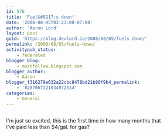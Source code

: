```yaml
---
id: 576
title: 'Fuel&#8217;s down!'
date: '2008-08-05T03:23:00-07:00'
author: 'Aaron Lord'
layout: post
guid: 'https://blog.devlord.io/2008/08/05/fuels-down/'
permalink: /2008/08/05/fuels-down/
activitypub_status:
    - federated
blogger_blog:
    - mustfollow.blogspot.com
blogger_author:
    - Aaron
blogger_f316279e632a22cbc8478bd21b80f9b4_permalink:
    - '8287067121034972534'
categories:
    - General
---
```


<p class="mobile-photo"><a href="http://bp2.blogger.com/_OZWxOfjIgdA/SJfIvzPWZfI/AAAAAAAAAEY/VPih9WCq_p0/s1600-h/photo-779438.jpg"><img src="http://bp2.blogger.com/_OZWxOfjIgdA/SJfIvzPWZfI/AAAAAAAAAEY/VPih9WCq_p0/s320/photo-779438.jpg" border="0" alt="" /></a></p>I&#039;m just so excited, this is the first time in how many months that  <br>I&#039;ve paid less than $4/gal. for gas?